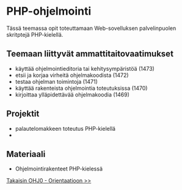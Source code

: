# PHP-ohjelmointi

Tässä teemassa opit toteuttamaan Web-sovelluksen palvelinpuolen skritptejä PHP-kielellä.

## Teemaan liittyvät ammattitaitovaatimukset
- käyttää ohjelmointieditoria tai kehitysympäristöä (1473)
- etsii ja korjaa virheitä ohjelmakoodista (1472)
- testaa ohjelman toimintoja (1471)
- käyttää rakenteista ohjelmointia toteutuksissa (1470)
- kirjoittaa ylläpidettävää ohjelmakoodia (1469)

## Projektit
- palautelomakkeen toteutus PHP-kielellä
-  

## Materiaali
- Ohjelmointirakenteet PHP-kielessä


[Takaisin OHJ0 - Orientaatioon >>](00-ohj-orientaatio.md)
